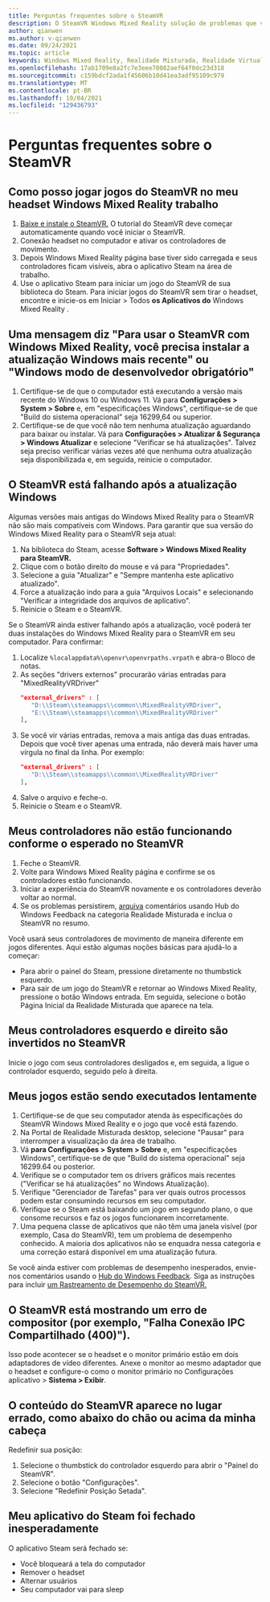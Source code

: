 ```yaml
---
title: Perguntas frequentes sobre o SteamVR
description: O SteamVR Windows Mixed Reality solução de problemas que vai além da nossa documentação de suporte ao consumidor padrão.
author: qianwen
ms.author: v-qianwen
ms.date: 09/24/2021
ms.topic: article
keywords: Windows Mixed Reality, Realidade Misturada, Realidade Virtual, VR, MR, Solução de Problemas, Erros, Ajuda, Suporte, SteamVR
ms.openlocfilehash: 17ab1709e8a2fc7e3eee70082aef64f0dc23d318
ms.sourcegitcommit: c159bdcf2ada1f45606b10d41ea3adf95109c979
ms.translationtype: MT
ms.contentlocale: pt-BR
ms.lasthandoff: 10/04/2021
ms.locfileid: "129436793"
---
```

# <a name="steamvr-faqs"></a>Perguntas frequentes sobre o SteamVR

## <a name="how-can-i-play-steamvr-games-in-my-windows-mixed-reality-headset"></a>Como posso jogar jogos do SteamVR no meu headset Windows Mixed Reality trabalho

1. [Baixe e instale o SteamVR.](https://steamcdn-a.akamaihd.net/client/installer/SteamWindowsMRInstaller.exe) O tutorial do SteamVR deve começar automaticamente quando você iniciar o SteamVR.
2. Conexão headset no computador e ativar os controladores de movimento.
3. Depois Windows Mixed Reality página base tiver sido carregada e seus controladores ficam visíveis, abra o aplicativo Steam na área de trabalho.
4. Use o aplicativo Steam para iniciar um jogo do SteamVR de sua biblioteca do Steam. Para iniciar jogos do SteamVR sem tirar o headset, encontre e inicie-os em Iniciar > Todos **os Aplicativos do** Windows Mixed Reality .

## <a name="a-message-says-to-use-steamvr-with-windows-mixed-reality-you-need-to-install-the-latest-windows-update-or-windows-developer-mode-required"></a>Uma mensagem diz "Para usar o SteamVR com Windows Mixed Reality, você precisa instalar a atualização Windows mais recente" ou "Windows modo de desenvolvedor obrigatório"

1. Certifique-se de que o computador está executando a versão mais recente do Windows 10 ou Windows 11. Vá para **Configurações > System > Sobre** e, em "especificações Windows", certifique-se de que "Build do sistema operacional" seja 16299,64 ou superior.
2. Certifique-se de que você não tem nenhuma atualização aguardando para baixar ou instalar. Vá para **Configurações > Atualizar & Segurança > Windows Atualizar** e selecione "Verificar se há atualizações". Talvez seja preciso verificar várias vezes até que nenhuma outra atualização seja disponibilizada e, em seguida, reinicie o computador.

## <a name="steamvr-is-crashing-after-updating-windows"></a>O SteamVR está falhando após a atualização Windows

Algumas versões mais antigas do Windows Mixed Reality para o SteamVR não são mais compatíveis com Windows. Para garantir que sua versão do Windows Mixed Reality para o SteamVR seja atual:

1. Na biblioteca do Steam, acesse **Software > Windows Mixed Reality para SteamVR.**
2. Clique com o botão direito do mouse e vá para "Propriedades".
3. Selecione a guia "Atualizar" e "Sempre mantenha este aplicativo atualizado".
4. Force a atualização indo para a guia "Arquivos Locais" e selecionando "Verificar a integridade dos arquivos de aplicativo".
5. Reinicie o Steam e o SteamVR.

Se o SteamVR ainda estiver falhando após a atualização, você poderá ter duas instalações do Windows Mixed Reality para o SteamVR em seu computador. Para confirmar:

1. Localize ```%localappdata%\openvr\openvrpaths.vrpath``` e abra-o Bloco de notas.
2. As seções "drivers externos" procurarão várias entradas para "MixedRealityVRDriver"
   ```json
   "external_drivers" : [
      "D:\\Steam\\steamapps\\common\\MixedRealityVRDriver",
      "E:\\Steam\\steamapps\\common\\MixedRealityVRDriver"
   ],
   ```
3. Se você vir várias entradas, remova a mais antiga das duas entradas. Depois que você tiver apenas uma entrada, não deverá mais haver uma vírgula no final da linha. Por exemplo:
   ```json
   "external_drivers" : [
      "D:\\Steam\\steamapps\\common\\MixedRealityVRDriver"
   ],
   ```
4. Salve o arquivo e feche-o.
5. Reinicie o Steam e o SteamVR.

## <a name="my-controllers-arent-working-as-expected-in-steamvr"></a>Meus controladores não estão funcionando conforme o esperado no SteamVR

1. Feche o SteamVR.
2. Volte para Windows Mixed Reality página e confirme se os controladores estão funcionando.
3. Iniciar a experiência do SteamVR novamente e os controladores deverão voltar ao normal.
4. Se os problemas persistirem, [arquiva](https://support.microsoft.com/en-us/help/4021566/windows-10-send-feedback-to-microsoft-with-feedback-hub-app) comentários usando Hub do Windows Feedback na categoria Realidade Misturada e inclua o SteamVR no resumo.

Você usará seus controladores de movimento de maneira diferente em jogos diferentes. Aqui estão algumas noções básicas para ajudá-lo a começar:
* Para abrir o painel do Steam, pressione diretamente no thumbstick esquerdo.
* Para sair de um jogo do SteamVR e retornar ao Windows Mixed Reality, pressione o botão Windows entrada. Em seguida, selecione o botão Página Inicial da Realidade Misturada que aparece na tela.

## <a name="my-left-and-right-controllers-are-reversed-in-steamvr"></a>Meus controladores esquerdo e direito são invertidos no SteamVR

Inicie o jogo com seus controladores desligados e, em seguida, a ligue o controlador esquerdo, seguido pelo à direita.

## <a name="my-games-are-running-slowly"></a>Meus jogos estão sendo executados lentamente

1. Certifique-se de que seu computador atenda às especificações do SteamVR Windows Mixed Reality e o jogo que você está fazendo.
2. Na Portal de Realidade Misturada desktop, selecione "Pausar" para interromper a visualização da área de trabalho.
3. Vá **para Configurações > System > Sobre** e, em "especificações Windows", certifique-se de que "Build do sistema operacional" seja 16299.64 ou posterior.
4. Verifique se o computador tem os drivers gráficos mais recentes ("Verificar se há atualizações" no Windows Atualização).
5. Verifique "Gerenciador de Tarefas" para ver quais outros processos podem estar consumindo recursos em seu computador.
6. Verifique se o Steam está baixando um jogo em segundo plano, o que consome recursos e faz os jogos funcionarem incorretamente.
7. Uma pequena classe de aplicativos que não têm uma janela visível (por exemplo, Casa do SteamVR), tem um problema de desempenho conhecido. A maioria dos aplicativos não se enquadra nessa categoria e uma correção estará disponível em uma atualização futura.

Se você ainda estiver com problemas de desempenho inesperados, envie-nos comentários usando o [Hub do Windows Feedback](https://support.microsoft.com/en-us/help/4021566/windows-10-send-feedback-to-microsoft-with-feedback-hub-app). Siga as instruções para incluir [um Rastreamento de Desempenho do SteamVR.](using-steamvr-with-windows-mixed-reality.md#sharing-feedback-on-steamvr)

## <a name="steamvr-is-showing-a-compositor-error-for-example-shared-ipc-compositor-connect-failed-400"></a>O SteamVR está mostrando um erro de compositor (por exemplo, "Falha Conexão IPC Compartilhado (400)").

Isso pode acontecer se o headset e o monitor primário estão em dois adaptadores de vídeo diferentes. Anexe o monitor ao mesmo adaptador que o headset e configure-o como o monitor primário no Configurações aplicativo > **Sistema > Exibir**.

## <a name="steamvr-content-appears-in-the-wrong-place-like-beneath-the-floor-or-above-my-head"></a>O conteúdo do SteamVR aparece no lugar errado, como abaixo do chão ou acima da minha cabeça

Redefinir sua posição:

1. Selecione o thumbstick do controlador esquerdo para abrir o "Painel do SteamVR".
2. Selecione o botão "Configurações".
3. Selecione "Redefinir Posição Setada".

## <a name="my-steam-app-closed-unexpectedly"></a>Meu aplicativo do Steam foi fechado inesperadamente

O aplicativo Steam será fechado se:

* Você bloqueará a tela do computador
* Remover o headset
* Alternar usuários
* Seu computador vai para sleep
